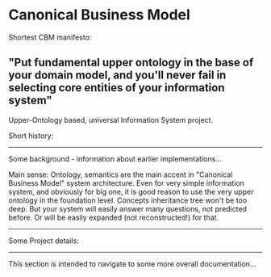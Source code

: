 Canonical Business Model
===
Shortest CBM manifesto: 

"Put fundamental upper ontology in the base of your domain model, and you'll never fail in selecting core entities of your information system"
---
Upper-Ontology based, universal Information System project.

Short history:
* * *
Some background - information about earlier implementations...

Main sense:
Ontology, semantics are the main accent in "Canonical Business Model" system architecture. Even for very simple information system, and obviously for big one, it is good reason to use the very upper ontology in the foundation level. Concepts inheritance tree won't be too deep. But your system will easily answer many  questions, not predicted before. Or will be easily expanded (not reconstructed!) for that.
* * *

Some Project details:
* * *
This section is intended to navigate to some more overall documentation...
